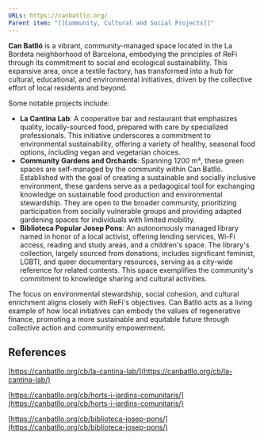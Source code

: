 ```yaml
---
URLs: https://canbatllo.org/
Parent item: "[[Community, Cultural and Social Projects]]"
---
```

**Can Batlló** is a vibrant, community-managed space located in the La Bordeta neighborhood of Barcelona, embodying the principles of ReFi through its commitment to social and ecological sustainability. This expansive area, once a textile factory, has transformed into a hub for cultural, educational, and environmental initiatives, driven by the collective effort of local residents and beyond.

Some notable projects include:

- **La Cantina Lab**: A cooperative bar and restaurant that emphasizes quality, locally-sourced food, prepared with care by specialized professionals. This initiative underscores a commitment to environmental sustainability, offering a variety of healthy, seasonal food options, including vegan and vegetarian choices.
- **Community Gardens and Orchards**: Spanning 1200 m², these green spaces are self-managed by the community within Can Batlló. Established with the goal of creating a sustainable and socially inclusive environment, these gardens serve as a pedagogical tool for exchanging knowledge on sustainable food production and environmental stewardship. They are open to the broader community, prioritizing participation from socially vulnerable groups and providing adapted gardening spaces for individuals with limited mobility.
- **Biblioteca Popular Josep Pons**: An autonomously managed library named in honor of a local activist, offering lending services, Wi-Fi access, reading and study areas, and a children's space. The library's collection, largely sourced from donations, includes significant feminist, LGBTI, and queer documentary resources, serving as a city-wide reference for related contents. This space exemplifies the community's commitment to knowledge sharing and cultural activities.

The focus on environmental stewardship, social cohesion, and cultural enrichment aligns closely with ReFi's objectives. Can Batlló acts as a living example of how local initiatives can embody the values of regenerative finance, promoting a more sustainable and equitable future through collective action and community empowerment.

## References

[https://canbatllo.org/cb/la-cantina-lab/](https://canbatllo.org/cb/la-cantina-lab/)

[https://canbatllo.org/cb/horts-i-jardins-comunitaris/](https://canbatllo.org/cb/horts-i-jardins-comunitaris/)

[https://canbatllo.org/cb/biblioteca-josep-pons/](https://canbatllo.org/cb/biblioteca-josep-pons/)